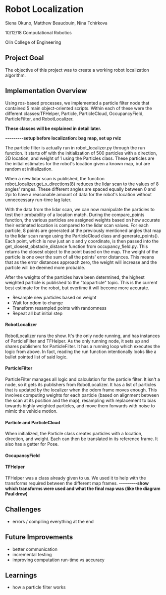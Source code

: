 # Robot Localization

Siena Okuno, Matthew Beaudouin, Nina Tchirkova

10/12/18
Computational Robotics

Olin College of Engineering

## Project Goal
The objective of this project was to create a working robot localization algorithm.

## Implementation Overview
Using ros-based processes, we implemented a particle filter node that contained 5 main object-oriented scripts. Within each of these were the different classes:TFHelper, Particle, ParticleCloud, OccupancyField, ParticleFilter, and RobotLocalizer. 

**These classes will be explained in detail later.**

**---------setup before localization: bag map, set up rviz**

The particle filter is actually run in robot_localizer.py through the run function. It starts off with the initialization of 500 particles with a direction, 2D location, and weight of 1 using the Particles class. These particles are the initial estimates for the robot's location given a known map, but are random at initialization.

When a new lidar scan is published, the function robot_localizer.get_x_directions(8) reduces the lidar scan to the values of 8  angles' ranges. These different angles are spaced equally between 0 and 2pi to have a reasonable amount of data for the robot's location without unneccessary run-time lag later.

With the data from the lidar scan, we can now manipulate the particles to test their probability of a location match. During the compare_points function, the various particles are assigned weights based on how accurate their estimated location is compared to the lidar scan values. For each particle, 8 points are generated at the previously mentioned angles that map to the lidar scan range using the ParticleCloud class and generate_points(). Each point, which is now just an x and y coordinate, is then passed into the get_closest_obstacle_distance function from occupancy_field.py. This returns the closest object to the point based on the map. The weight of the particle is one over the sum of all the points' error distances. This means that as the error distances approach zero, the weight will increase and the particle will be deemed more probable.

After the weights of the particles have been determined, the highest weighted particle is published to the "topparticle" topic. This is the current best estimate for the robot, but overtime it will become more accurate.


+ Resample new particles based on weight
+ Wait for odom to change
+ Transform resampled points with randomness
+ Repeat all but initial step

#### RobotLocalizer
RobotLocalizer runs the show. It's the only node running, and has instances of ParticleFilter and TFHelper. As the only running node, it sets up and shares publishers for ParticleFilter. It has a running loop which executes the logic from above. In fact, reading the run function intentionally looks like a bullet pointed list of said logic.

#### ParticleFilter
ParticleFilter manages all logic and calculation for the particle filter. It isn't a node, so it gets its publishers from RobotLocalizer. It has a list of particles that is updated by the localizer when the odom frame moves enough. This involves computing weights for each particle (based on alignment between the scan at its position and the map), resampling with replacement to bias towards highly weighted particles, and move them forwards with noise to mimic the vehicle motion.

#### Particle and ParticleCloud
When initialized, the Particle class creates particles with a location, direction, and weight. Each can then be translated in its reference frame. It also has a getter for Pose.

#### OccupancyField
#### TFHelper
TFHelper was a class already given to us. We used it to help with the transforms required between the different map frames.
**---------show which transforms were used and what the final map was (like the diagram Paul drew)**



## Challenges
+ errors / compiling everything at the end

## Future Improvements
+ better communication
+ incremental testing
+ improving computation run-time vs accuracy

## Learnings
+ how a particle filter works
